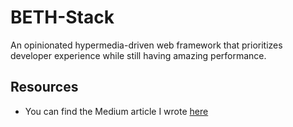 # BETH-Stack

An opinionated hypermedia-driven web framework that prioritizes developer experience while still having amazing performance.

## Resources

- You can find the Medium article I wrote [here](https://medium.com/@wezzcoetzee/the-beth-stack-c5887a606ed3)
